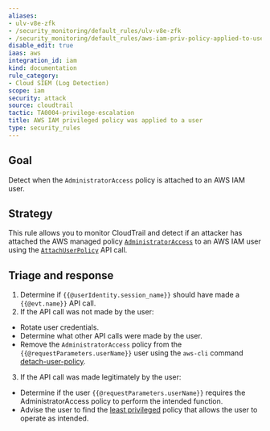 ```yaml
---
aliases:
- ulv-v8e-zfk
- /security_monitoring/default_rules/ulv-v8e-zfk
- /security_monitoring/default_rules/aws-iam-priv-policy-applied-to-user
disable_edit: true
iaas: aws
integration_id: iam
kind: documentation
rule_category:
- Cloud SIEM (Log Detection)
scope: iam
security: attack
source: cloudtrail
tactic: TA0004-privilege-escalation
title: AWS IAM privileged policy was applied to a user
type: security_rules
---
```


## Goal
Detect when the `AdministratorAccess` policy is attached to an AWS IAM user.

## Strategy
This rule allows you to monitor CloudTrail and detect if an attacker has attached the AWS managed policy [`AdministratorAccess`][1] to an AWS IAM user using the [`AttachUserPolicy`][2] API call.

## Triage and response
1. Determine if `{{@userIdentity.session_name}}` should have made a `{{@evt.name}}` API call.
2. If the API call was not made by the user:
  * Rotate user credentials.
  * Determine what other API calls were made by the user.
  * Remove the `AdministratorAccess` policy from the `{{@requestParameters.userName}}` user using the `aws-cli` command [detach-user-policy][3].
3. If the API call was made legitimately by the user:
  * Determine if the user `{{@requestParameters.userName}}` requires the AdministratorAccess policy to perform the intended function.
  * Advise the user to find the [least privileged][4] policy that allows the user to operate as intended.

[1]: https://docs.aws.amazon.com/IAM/latest/UserGuide/access_policies_job-functions.html#jf_administrator
[2]: https://docs.aws.amazon.com/IAM/latest/APIReference/API_AttachUserPolicy.html
[3]: https://docs.aws.amazon.com/cli/latest/reference/iam/detach-user-policy.html
[4]: https://docs.aws.amazon.com/IAM/latest/UserGuide/best-practices.html#grant-least-privilege
